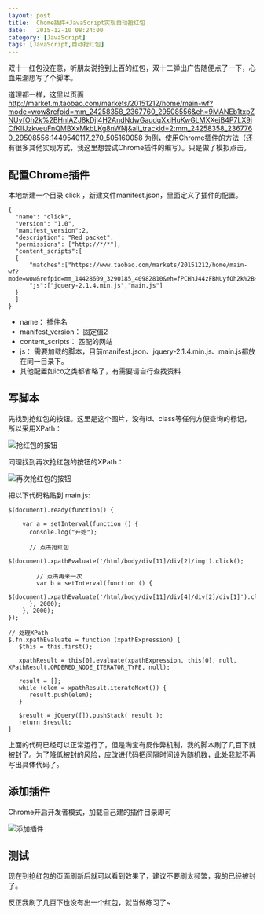 ```yaml
---
layout: post
title:  Chome插件+JavaScript实现自动抢红包
date:   2015-12-10 08:24:00
category: [JavaScript]
tags: [JavaScript,自动抢红包]
---
```

双十一红包没在意，听朋友说抢到上百的红包，双十二弹出广告随便点了一下，心血来潮想写了个脚本。

<!-- ![双十二红包][1] -->

<!--more-->

道理都一样，这里以页面  http://market.m.taobao.com/markets/20151212/home/main-wf?mode=wow&refpid=mm_24258358_2367760_29508556&eh=9MANEb1txpZNUyfOh2k%2BHnlAZJ8kDjl4H2AndNdwGaudqXxjHuKwGLMXXejB4P7LX9iCfKlIJzkveuFnQMBXxMkbLKg8nWNj&ali_trackid=2:mm_24258358_2367760_29508556:1449540117_270_505160058  为例，使用Chrome插件的方法（还有很多其他实现方式，我这里想尝试Chrome插件的编写）。只是做了模拟点击。

## 配置Chrome插件

本地新建一个目录 click ，新建文件manifest.json，里面定义了插件的配置。

```
{
  "name": "click",
  "version": "1.0",
  "manifest_version":2,
  "description": "Red packet",
  "permissions": ["http://*/*"],
  "content_scripts":[
  {
      "matches":["https://www.taobao.com/markets/20151212/home/main-wf?mode=wow&refpid=mm_14428609_3290185_40982810&eh=fPCHhJ44zFBNUyfOh2k%2BHiZfdLHx8kQ31QInGOP2KCpZ4u2OgYu3W%2FmbDHCJJEP7X9iCfKlIJzkveuFnQMBXxMkbLKg8nWNj&ali_trackid=2:mm_14428609_3290185_40982810:1449725091_258_1788766137"],
      "js":["jquery-2.1.4.min.js","main.js"]
  }
  ]
}
```

- name： 插件名
- manifest_version： 固定值2
- content_scripts： 匹配的网站
- js： 需要加载的脚本，目前manifest.json、jquery-2.1.4.min.js、main.js都放在同一目录下。
- 其他配置如ico之类都省略了，有需要请自行查找资料

## 写脚本

先找到抢红包的按钮。这里是这个图片，没有id、class等任何方便查询的标记，所以采用XPath：

![抢红包的按钮][2]

同理找到再次抢红包的按钮的XPath：

![再次抢红包的按钮][3]

把以下代码粘贴到 main.js:
```
$(document).ready(function() {

    var a = setInterval(function () {
      console.log("开始");

      // 点击抢红包
        $(document).xpathEvaluate('/html/body/div[11]/div[2]/img').click();

        // 点击再来一次
        var b = setInterval(function () {
          $(document).xpathEvaluate('/html/body/div[11]/div[4]/div[2]/div[1]').click();
      }, 2000);
    }, 2000);
});

// 处理XPath
$.fn.xpathEvaluate = function (xpathExpression) {
   $this = this.first();

   xpathResult = this[0].evaluate(xpathExpression, this[0], null, XPathResult.ORDERED_NODE_ITERATOR_TYPE, null);

   result = [];
   while (elem = xpathResult.iterateNext()) {
      result.push(elem);
   }

   $result = jQuery([]).pushStack( result );
   return $result;
}

```

上面的代码已经可以正常运行了，但是淘宝有反作弊机制，我的脚本刷了几百下就被封了。为了降低被封的风险，应改进代码把间隔时间设为随机数，此处我就不再写出具体代码了。

## 添加插件

Chrome开启开发者模式，加载自己建的插件目录即可

![添加插件][4]

## 测试

现在到抢红包的页面刷新后就可以看到效果了，建议不要刷太频繁，我的已经被封了。

反正我刷了几百下也没有出一个红包，就当做练习了~


  [1]: http://77g54f.com1.z0.glb.clouddn.com/QQ20151210162024.png?imageView2/1/q/100|watermark/1/image/aHR0cDovLzc3ZzU0Zi5jb20xLnowLmdsYi5jbG91ZGRuLmNvbS9sYWtlcjIucG5n/dissolve/100/gravity/South/dy/5
  [2]: http://77g54f.com1.z0.glb.clouddn.com/QQ20151210162236.png
  [3]: http://77g54f.com1.z0.glb.clouddn.com/QQ20151210162319.png
  [4]: http://77g54f.com1.z0.glb.clouddn.com/QQ20151210170453.png